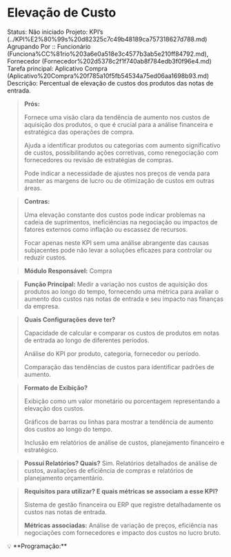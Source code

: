 # Elevação de Custo

Status: Não iniciado
Projeto: KPI’s (../KPI%E2%80%99s%20d82325c7c49b48189ca757318627d788.md)
Agrupando Por :: Funcionário (Funciona%CC%81rio%203a6e0a518e3c4577b3ab5e210ff84792.md), Fornecedor (Fornecedor%202d5378c2f1f740ab8f784edb3f0f96e4.md)
Tarefa principal: Aplicativo Compra (Aplicativo%20Compra%20f785a10f5fb54534a75ed06aa1698b93.md)
Descrição: Percentual de elevação de custos dos produtos das notas de entrada.

> **Prós:**
> 
> 
> Fornece uma visão clara da tendência de aumento nos custos de aquisição dos produtos, o que é crucial para a análise financeira e estratégica das operações de compra.
> 
> Ajuda a identificar produtos ou categorias com aumento significativo de custos, possibilitando ações corretivas, como renegociação com fornecedores ou revisão de estratégias de compras.
> 
> Pode indicar a necessidade de ajustes nos preços de venda para manter as margens de lucro ou de otimização de custos em outras áreas.
> 

> **Contras:**
> 
> 
> Uma elevação constante dos custos pode indicar problemas na cadeia de suprimentos, ineficiências na negociação ou impactos de fatores externos como inflação ou escassez de recursos.
> 
> Focar apenas neste KPI sem uma análise abrangente das causas subjacentes pode não levar a soluções eficazes para controlar ou reduzir custos.
> 

> **Módulo Responsável:**
Compra
> 

> **Função Principal:**
Medir a variação nos custos de aquisição dos produtos ao longo do tempo, fornecendo uma métrica para avaliar o aumento dos custos nas notas de entrada e seu impacto nas finanças da empresa.
> 

> **Quais Configurações deve ter?**
> 
> 
> Capacidade de calcular e comparar os custos de produtos em notas de entrada ao longo de diferentes períodos.
> 
> Análise do KPI por produto, categoria, fornecedor ou período.
> 
> Comparação das tendências de custos para identificar padrões de aumento.
> 

> **Formato de Exibição?**
> 
> 
> Exibição como um valor monetário ou porcentagem representando a elevação dos custos.
> 
> Gráficos de barras ou linhas para mostrar a tendência de aumento dos custos ao longo do tempo.
> 
> Inclusão em relatórios de análise de custos, planejamento financeiro e estratégico.
> 

> **Possuí Relatórios? Quais?**
Sim. Relatórios detalhados de análise de custos, avaliações de eficiência de compras e relatórios de planejamento orçamentário.
> 

> **Requisitos para utilizar? E quais métricas se associam a esse KPI?**
> 
> 
> Sistema de gestão financeira ou ERP que registre detalhadamente os custos nas notas de entrada.
> 
> **Métricas associadas:** 
> Análise de variação de preços, eficiência nas negociações com fornecedores e impacto dos custos no lucro bruto.
> 

<aside>
💡 **Programação:**

</aside>